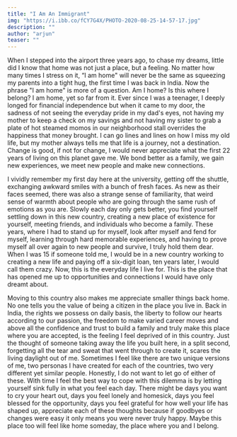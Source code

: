 ```yaml
---
title: "I Am An Immigrant"
img: "https://i.ibb.co/fCY7G4X/PHOTO-2020-08-25-14-57-17.jpg" 
description: ""
author: "arjun"
teaser: ""
---
```

When I stepped into the airport three years ago, to chase my dreams, little did I know that home was not just a place, but a feeling. No matter how many times I stress on it, “I am home" will never be the same as squeezing my parents into a tight hug, the first time I was back in India. Now the phrase "I am home" is more of a question. Am I home? Is this where I belong? I am home, yet so far from it. Ever since I was a teenager, I deeply longed for financial independence but when it came to my door, the sadness of not seeing the everyday pride in my dad's eyes, not having my mother to keep a check on my savings and not having my sister to grab a plate of hot steamed momos in our neighborhood stall overrides the happiness that money brought. I can go lines and lines on how I miss my old life, but my mother always tells me that life is a journey, not a destination. Change is good, if not for change, I would never appreciate what the first 22 years of living on this planet gave me. We bond better as a family, we gain new experiences, we meet new people and make new connections.

I vividly remember my first day here at the university, getting off the shuttle, exchanging awkward smiles with a bunch of fresh faces. As new as their faces seemed, there was also a strange sense of familiarity, that weird sense of warmth about people who are going through the same rush of emotions as you are. Slowly each day only gets better, you find yourself settling down in this new country, creating a new place of existence for yourself, meeting friends, and individuals who become a family. These years, where I had to stand up for myself, look after myself and fend for myself, learning through hard memorable experiences, and having to prove myself all over again to new people and survive, I truly hold them dear. When I was 15 if someone told me, I would be in a new country working to creating a new life and paying off a six-digit loan, ten years later, I would call them crazy. Now, this is the everyday life I live for. This is the place that has opened me up to opportunities and connections I would have only dreamt about.

Moving to this country also makes me appreciate smaller things back home. No one tells you the value of being a citizen in the place you live in. Back in India, the rights we possess on daily basis, the liberty to follow our hearts according to our passion, the freedom to make varied career moves and above all the confidence and trust to build a family and truly make this place where you are accepted, is the feeling I feel deprived of in this country. Just the thought of someone taking away the life you built here, in a split second, forgetting all the tear and sweat that went through to create it, scares the living daylight out of me. Sometimes I feel like there are two unique versions of me, two personas I have created for each of the countries, two very different yet similar people. Honestly, I do not want to let go of either of these. With time I feel the best way to cope with this dilemma is by letting yourself sink fully in what you feel each day. There might be days you want to cry your heart out, days you feel lonely and homesick, days you feel blessed for the opportunity, days you feel grateful for how well your life has shaped up, appreciate each of these thoughts because if goodbyes or changes were easy it only means you were never truly happy. Maybe this place too will feel like home someday, the place where you and I belong.
